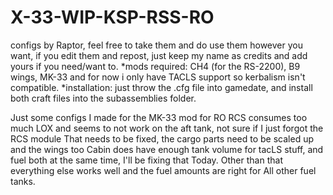 # X-33-WIP-KSP-RSS-RO
configs by Raptor, feel free to take them and do use them however you want, if you edit them and repost, just keep my name as credits and add yours if you need/want to.
*mods required: CH4 (for the RS-2200), B9 wings, MK-33 and for now i only have TACLS support so kerbalism isn't compatible.
*installation: just throw the .cfg file into gamedate, and install both craft files into the subassemblies folder.

Just some configs I made for the MK-33 mod for RO
RCS consumes too much LOX and seems to not work on the aft tank, not sure if I just forgot the RCS module
That needs to be fixed, the cargo parts need to be scaled up and the wings too
Cabin does have enough tank volume for tacLS stuff, and fuel both at the same time, I'll be fixing that 
Today. Other than that everything else works well and the fuel amounts are right for 
All other fuel tanks.
